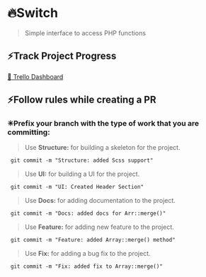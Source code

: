 # 🔥Switch

> Simple interface to access PHP functions

## ⚡Track Project Progress

[🚂 Trello Dashboard](https://trello.com/b/nNx0oXjw/switch)

## ⚡Follow rules while creating a PR

### ✳Prefix your branch with the type of work that you are committing:

> Use **Structure:** for building a skeleton for the project.

```txt
 git commit -m "Structure: added Scss support"
```

> Use **UI:** for building a UI for the project.

```txt
 git commit -m "UI: Created Header Section"
```

> Use **Docs:** for adding documentation to the project.

```txt
 git commit -m "Docs: added docs for Arr::merge()"
```

> Use **Feature:** for adding new feature to the project.

```txt
 git commit -m "Feature: added Array::merge() method"
```

> Use **Fix:** for adding a bug fix to the project.

```txt
 git commit -m "Fix: added fix to Array::merge()"
```
